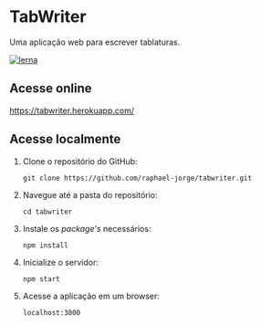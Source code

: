 # TabWriter

Uma aplicação web para escrever tablaturas.

[![lerna](https://img.shields.io/badge/maintained%20with-lerna-cc00ff.svg)](https://lerna.js.org/)

## Acesse online

https://tabwriter.herokuapp.com/

## Acesse localmente

1. Clone o repositório do GitHub:

   `git clone https://github.com/raphael-jorge/tabwriter.git`

2. Navegue até a pasta do repositório:

   `cd tabwriter`

3. Instale os _package's_ necessários:

   `npm install`

4. Inicialize o servidor:

   `npm start`

5. Acesse a aplicação em um browser:

   `localhost:3000`
